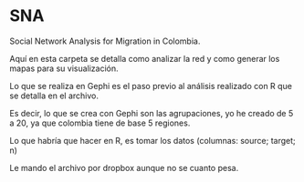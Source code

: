 # SNA
Social Network Analysis for Migration in Colombia. 



Aquí en esta carpeta se detalla como analizar la red y como generar los mapas para su visualización. 


Lo que se realiza en Gephi es el paso previo al análisis realizado con R que se detalla en el archivo. 

Es decir, lo que se crea con Gephi son las agrupaciones, yo he creado de 5 a 20, ya que colombia tiene de base 5 regiones. 

Lo que habría que hacer en R, es tomar los datos (columnas: source; target; n)

Le mando el archivo por dropbox aunque no se cuanto pesa. 
